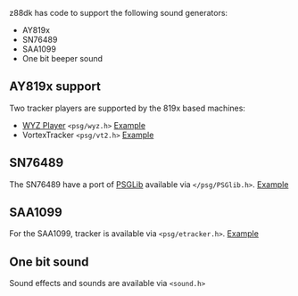 z88dk has code to support the following sound generators:

* AY819x
* SN76489
* SAA1099
* One bit beeper sound

## AY819x support

Two tracker players are supported by the 819x based machines:

* [WYZ Player](Classic-WYZ-Player) `<psg/wyz.h>` [Example](https://github.com/z88dk/z88dk/tree/master/examples/sound/wyz)
* VortexTracker `<psg/vt2.h>` [Example](https://github.com/z88dk/z88dk/tree/master/examples/sound/vt2)

## SN76489

The SN76489 have a port of [PSGLib](https://github.com/sverx/PSGlib) available via `</psg/PSGlib.h>`. [Example](https://github.com/z88dk/z88dk/tree/master/examples/sound/psglib)

## SAA1099

For the SAA1099, tracker is available via `<psg/etracker.h>`. [Example](https://github.com/z88dk/z88dk/tree/master/examples/sound/etracker)

## One bit sound

Sound effects and sounds are available via `<sound.h>`
